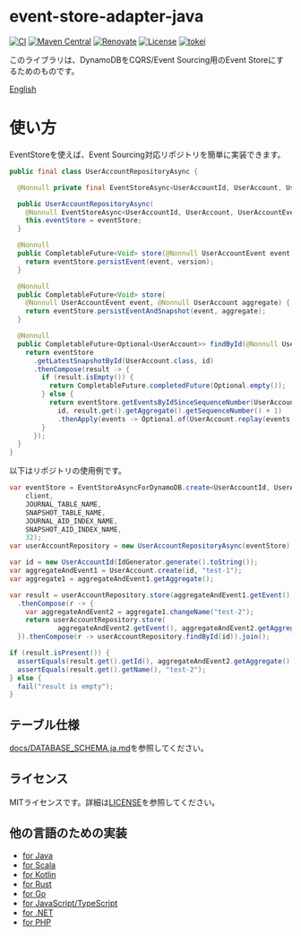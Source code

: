 # event-store-adapter-java

[![CI](https://github.com/j5ik2o/event-store-adapter-java/actions/workflows/ci.yml/badge.svg)](https://github.com/j5ik2o/event-store-adapter-java/actions/workflows/ci.yml)
[![Maven Central](https://maven-badges.herokuapp.com/maven-central/com.github.j5ik2o/event-store-adapter-java/badge.svg)](https://maven-badges.herokuapp.com/maven-central/com.github.j5ik2o/event-store-adapter-java)
[![Renovate](https://img.shields.io/badge/renovate-enabled-brightgreen.svg)](https://renovatebot.com)
[![License](https://img.shields.io/badge/License-MIT-blue.svg)](https://opensource.org/licenses/MIT)
[![tokei](https://tokei.rs/b1/github/j5ik2o/event-store-adapter-java)](https://github.com/XAMPPRocky/tokei)

このライブラリは、DynamoDBをCQRS/Event Sourcing用のEvent Storeにするためのものです。

[English](./README.md)

# 使い方

EventStoreを使えば、Event Sourcing対応リポジトリを簡単に実装できます。

```java
public final class UserAccountRepositoryAsync {

  @Nonnull private final EventStoreAsync<UserAccountId, UserAccount, UserAccountEvent> eventStore;

  public UserAccountRepositoryAsync(
    @Nonnull EventStoreAsync<UserAccountId, UserAccount, UserAccountEvent> eventStore) {
    this.eventStore = eventStore;
  }

  @Nonnull
  public CompletableFuture<Void> store(@Nonnull UserAccountEvent event, long version) {
    return eventStore.persistEvent(event, version);
  }

  @Nonnull
  public CompletableFuture<Void> store(
    @Nonnull UserAccountEvent event, @Nonnull UserAccount aggregate) {
    return eventStore.persistEventAndSnapshot(event, aggregate);
  }

  @Nonnull
  public CompletableFuture<Optional<UserAccount>> findById(@Nonnull UserAccountId id) {
    return eventStore
      .getLatestSnapshotById(UserAccount.class, id)
      .thenCompose(result -> {
        if (result.isEmpty()) {
          return CompletableFuture.completedFuture(Optional.empty());
        } else {
          return eventStore.getEventsByIdSinceSequenceNumber(UserAccountEvent.class,
            id, result.get().getAggregate().getSequenceNumber() + 1)
            .thenApply(events -> Optional.of(UserAccount.replay(events, result.get().getAggregate())));
        }
      });
  }
}
```

以下はリポジトリの使用例です。

```java
var eventStore = EventStoreAsyncForDynamoDB.create<UserAccountId, UserAccount, UserAccountEvent>(
    client,
    JOURNAL_TABLE_NAME,
    SNAPSHOT_TABLE_NAME,
    JOURNAL_AID_INDEX_NAME,
    SNAPSHOT_AID_INDEX_NAME,
    32);
var userAccountRepository = new UserAccountRepositoryAsync(eventStore);

var id = new UserAccountId(IdGenerator.generate().toString());
var aggregateAndEvent1 = UserAccount.create(id, "test-1");
var aggregate1 = aggregateAndEvent1.getAggregate();

var result = userAccountRepository.store(aggregateAndEvent1.getEvent(), aggregate1)
  .thenCompose(r -> {
    var aggregateAndEvent2 = aggregate1.changeName("test-2");
    return userAccountRepository.store(
            aggregateAndEvent2.getEvent(), aggregateAndEvent2.getAggregate().getVersion());
  }).thenCompose(r -> userAccountRepository.findById(id)).join();

if (result.isPresent()) {
  assertEquals(result.get().getId(), aggregateAndEvent2.getAggregate().getId());
  assertEquals(result.get().getName(), "test-2");
} else {
  fail("result is empty");
}
```

## テーブル仕様

[docs/DATABASE_SCHEMA.ja.md](docs/DATABASE_SCHEMA.ja.md)を参照してください。

## ライセンス

MITライセンスです。詳細は[LICENSE](LICENSE)を参照してください。

## 他の言語のための実装

- [for Java](https://github.com/j5ik2o/event-store-adapter-java)
- [for Scala](https://github.com/j5ik2o/event-store-adapter-scala)
- [for Kotlin](https://github.com/j5ik2o/event-store-adapter-kotlin)
- [for Rust](https://github.com/j5ik2o/event-store-adapter-rs)
- [for Go](https://github.com/j5ik2o/event-store-adapter-go)
- [for JavaScript/TypeScript](https://github.com/j5ik2o/event-store-adapter-js)
- [for .NET](https://github.com/j5ik2o/event-store-adapter-dotnet)
- [for PHP](https://github.com/j5ik2o/event-store-adapter-php)

